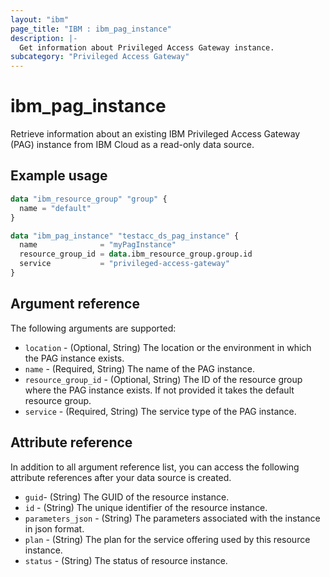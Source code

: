 ```yaml
---
layout: "ibm"
page_title: "IBM : ibm_pag_instance"
description: |-
  Get information about Privileged Access Gateway instance.
subcategory: "Privileged Access Gateway"
---
```


# ibm_pag_instance
Retrieve information about an existing IBM Privileged Access Gateway (PAG) instance from IBM Cloud as a read-only data source. 

## Example usage

```terraform
data "ibm_resource_group" "group" {
  name = "default"
}

data "ibm_pag_instance" "testacc_ds_pag_instance" {
  name              = "myPagInstance"
  resource_group_id = data.ibm_resource_group.group.id
  service           = "privileged-access-gateway"
}
```

## Argument reference

The following arguments are supported:

- `location` - (Optional, String) The location or the environment in which the PAG instance exists.
- `name` - (Required, String) The name of the PAG instance.
- `resource_group_id` - (Optional, String) The ID of the resource group where the PAG instance exists. If not provided it takes the default resource group.
- `service` - (Required, String) The service type of the PAG instance.

## Attribute reference
In addition to all argument reference list, you can access the following attribute references after your data source is created. 

- `guid`- (String) The GUID of the resource instance.
- `id` - (String) The unique identifier of the resource instance.
- `parameters_json` - (String) The parameters associated with the instance in json format.
- `plan` - (String) The plan for the service offering used by this resource instance.
- `status` - (String) The status of resource instance.
